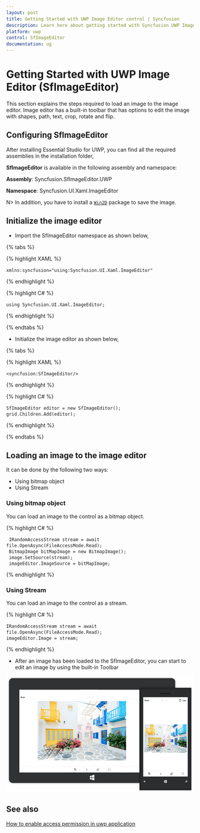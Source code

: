 ```yaml
---
layout: post
title: Getting Started with UWP Image Editor control | Syncfusion
description: Learn here about getting started with Syncfusion UWP Image Editor (SfImageEditor) control, its elements and more.
platform: uwp
control: SfImageEditor
documentation: ug
---
```

# Getting Started with UWP Image Editor (SfImageEditor)

This section explains the steps required to load an image to the image editor. Image editor has a built-in toolbar that has options to edit the image with shapes, path, text, crop, rotate and flip.

## Configuring SfImageEditor

After installing Essential Studio for UWP, you can find all the required assemblies in the installation folder,

**SfImageEditor** is available in the following assembly and namespace:

**Assembly**: Syncfusion.SfImageEditor.UWP

**Namespace**: Syncfusion.UI.Xaml.ImageEditor

N> In addition, you have to install a [`Win2D`](https://www.nuget.org/packages/Win2D.uwp) package to save the image.

## Initialize the image editor

* Import the SfImageEditor namespace as shown below,

{% tabs %}

{% highlight XAML %}

    xmlns:syncfusion="using:Syncfusion.UI.Xaml.ImageEditor"
    
{% endhighlight %}

{% highlight C# %}

    using Syncfusion.UI.Xaml.ImageEditor;
    
{% endhighlight %}

{% endtabs %}

* Initialize the image editor as shown below,

{% tabs %}

{% highlight XAML %}

    <syncfusion:SfImageEditor/>
    
{% endhighlight %}

{% highlight C# %}

    SfImageEditor editor = new SfImageEditor();
    grid.Children.Add(editor);
    
{% endhighlight %}

{% endtabs %}

## Loading an image to the image editor

It can be done by the following two ways:

* Using bitmap object
* Using Stream

### Using bitmap object

You can load an image to the control as a bitmap object.

{% highlight C# %}

     IRandomAccessStream stream = await file.OpenAsync(FileAccessMode.Read);
     BitmapImage bitMapImage = new BitmapImage();
     image.SetSource(stream);
     imageEditor.ImageSource = bitMapImage;
    
{% endhighlight %}

### Using Stream

You can load an image to the control as a stream.

{% highlight C# %}

    IRandomAccessStream stream = await file.OpenAsync(FileAccessMode.Read);
    imageEditor.Image = stream;

{% endhighlight %}

* After an image has been loaded to the SfImageEditor, you can start to edit an image by using the built-in Toolbar

![Output image of the SfImageEditor getting started](getting-started_images/LoadedImage.png)

## See also

[How to enable access permission in uwp application](https://www.syncfusion.com/kb/8924/how-to-enable-access-permission-in-uwp-application)